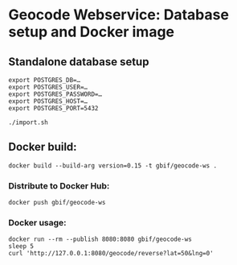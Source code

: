 # Geocode Webservice: Database setup and Docker image

## Standalone database setup
```
export POSTGRES_DB=…
export POSTGRES_USER=…
export POSTGRES_PASSWORD=…
export POSTGRES_HOST=…
export POSTGRES_PORT=5432

./import.sh
```

## Docker build:
```
docker build --build-arg version=0.15 -t gbif/geocode-ws .
```

### Distribute to Docker Hub:
```
docker push gbif/geocode-ws
```

### Docker usage:
```
docker run --rm --publish 8080:8080 gbif/geocode-ws
sleep 5
curl 'http://127.0.0.1:8080/geocode/reverse?lat=50&lng=0'
```

